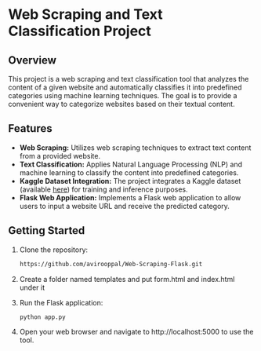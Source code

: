 # Web Scraping and Text Classification Project

## Overview

This project is a web scraping and text classification tool that analyzes the content of a given website and automatically classifies it into predefined categories using machine learning techniques. The goal is to provide a convenient way to categorize websites based on their textual content.

## Features

- **Web Scraping:** Utilizes web scraping techniques to extract text content from a provided website.
- **Text Classification:** Applies Natural Language Processing (NLP) and machine learning to classify the content into predefined categories.
- **Kaggle Dataset Integration:** The project integrates a Kaggle dataset (available [here](https://www.kaggle.com/datasets/sunilthite/text-document-classification-dataset)) for training and inference purposes.
- **Flask Web Application:** Implements a Flask web application to allow users to input a website URL and receive the predicted category.

## Getting Started

1. Clone the repository:
   ```bash
   https://github.com/avirooppal/Web-Scraping-Flask.git

2. Create a folder named templates and put form.html and index.html under it

3. Run the Flask application:
   ```bash
   python app.py
   
4. Open your web browser and navigate to http://localhost:5000 to use the tool.


